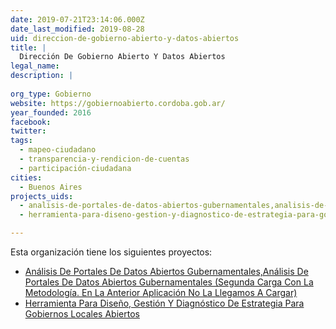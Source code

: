 ```yaml
---
date: 2019-07-21T23:14:06.000Z
date_last_modified: 2019-08-28
uid: direccion-de-gobierno-abierto-y-datos-abiertos
title: |
  Dirección De Gobierno Abierto Y Datos Abiertos
legal_name: 
description: |
  
org_type: Gobierno
website: https://gobiernoabierto.cordoba.gob.ar/
year_founded: 2016
facebook: 
twitter: 
tags:
  - mapeo-ciudadano
  - transparencia-y-rendicion-de-cuentas
  - participación-ciudadana
cities: 
  - Buenos Aires
projects_uids:
  - analisis-de-portales-de-datos-abiertos-gubernamentales,analisis-de-portales-de-datos-abiertos-gubernamentales-segunda-carga-con-la-metodologia-en-la-anterior-aplicacion-no-la-llegamos-a-cargar
  - herramienta-para-diseno-gestion-y-diagnostico-de-estrategia-para-gobiernos-locales-abiertos

---
```


Esta organización tiene los siguientes proyectos:

- [Análisis De Portales De Datos Abiertos Gubernamentales,Análisis De Portales De Datos Abiertos Gubernamentales (Segunda Carga Con La Metodología. En La Anterior Aplicación No La Llegamos A Cargar)](/proyectos/analisis-de-portales-de-datos-abiertos-gubernamentales,analisis-de-portales-de-datos-abiertos-gubernamentales-segunda-carga-con-la-metodologia-en-la-anterior-aplicacion-no-la-llegamos-a-cargar)
- [Herramienta Para Diseño, Gestión Y Diagnóstico De Estrategia Para Gobiernos Locales Abiertos](/proyectos/herramienta-para-diseno-gestion-y-diagnostico-de-estrategia-para-gobiernos-locales-abiertos)
